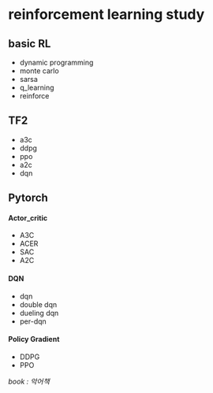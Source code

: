 # reinforcement learning study
## basic RL
- dynamic programming
- monte carlo
- sarsa
- q_learning
- reinforce 

## TF2
- a3c
- ddpg
- ppo
- a2c
- dqn

## Pytorch
#### Actor_critic
- A3C
- ACER
- SAC
- A2C
#### DQN
- dqn
- double dqn
- dueling dqn
- per-dqn
#### Policy Gradient
- DDPG
- PPO

*book : 악어책*